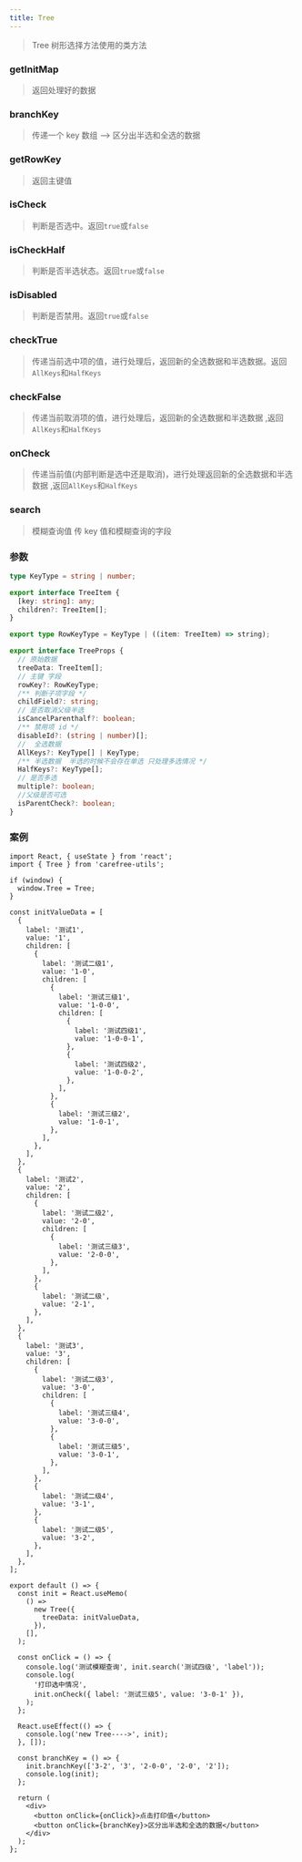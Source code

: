 ```yaml
---
title: Tree
---
```


> Tree 树形选择方法使用的类方法

### getInitMap

> 返回处理好的数据

### branchKey

> 传递一个 key 数组 --> 区分出半选和全选的数据

### getRowKey

> 返回主键值

### isCheck

> 判断是否选中。返回`true`或`false`

### isCheckHalf

> 判断是否半选状态。返回`true`或`false`

### isDisabled

> 判断是否禁用。返回`true`或`false`

### checkTrue

> 传递当前选中项的值，进行处理后，返回新的全选数据和半选数据。返回`AllKeys`和`HalfKeys`

### checkFalse

> 传递当前取消项的值，进行处理后，返回新的全选数据和半选数据 ,返回`AllKeys`和`HalfKeys`

### onCheck

> 传递当前值(内部判断是选中还是取消)，进行处理返回新的全选数据和半选数据 ,返回`AllKeys`和`HalfKeys`

### search

> 模糊查询值 传 key 值和模糊查询的字段

### 参数

```ts
type KeyType = string | number;

export interface TreeItem {
  [key: string]: any;
  children?: TreeItem[];
}

export type RowKeyType = KeyType | ((item: TreeItem) => string);

export interface TreeProps {
  // 原始数据
  treeData: TreeItem[];
  // 主键 字段
  rowKey?: RowKeyType;
  /** 判断子项字段 */
  childField?: string;
  // 是否取消父级半选
  isCancelParenthalf?: boolean;
  /** 禁用项 id */
  disableId?: (string | number)[];
  //  全选数据
  AllKeys?: KeyType[] | KeyType;
  /** 半选数据  半选的时候不会存在单选 只处理多选情况 */
  HalfKeys?: KeyType[];
  // 是否多选
  multiple?: boolean;
  //父级是否可选
  isParentCheck?: boolean;
}
```

### 案例

```tsx
import React, { useState } from 'react';
import { Tree } from 'carefree-utils';

if (window) {
  window.Tree = Tree;
}

const initValueData = [
  {
    label: '测试1',
    value: '1',
    children: [
      {
        label: '测试二级1',
        value: '1-0',
        children: [
          {
            label: '测试三级1',
            value: '1-0-0',
            children: [
              {
                label: '测试四级1',
                value: '1-0-0-1',
              },
              {
                label: '测试四级2',
                value: '1-0-0-2',
              },
            ],
          },
          {
            label: '测试三级2',
            value: '1-0-1',
          },
        ],
      },
    ],
  },
  {
    label: '测试2',
    value: '2',
    children: [
      {
        label: '测试二级2',
        value: '2-0',
        children: [
          {
            label: '测试三级3',
            value: '2-0-0',
          },
        ],
      },
      {
        label: '测试二级',
        value: '2-1',
      },
    ],
  },
  {
    label: '测试3',
    value: '3',
    children: [
      {
        label: '测试二级3',
        value: '3-0',
        children: [
          {
            label: '测试三级4',
            value: '3-0-0',
          },
          {
            label: '测试三级5',
            value: '3-0-1',
          },
        ],
      },
      {
        label: '测试二级4',
        value: '3-1',
      },
      {
        label: '测试二级5',
        value: '3-2',
      },
    ],
  },
];

export default () => {
  const init = React.useMemo(
    () =>
      new Tree({
        treeData: initValueData,
      }),
    [],
  );

  const onClick = () => {
    console.log('测试模糊查询', init.search('测试四级', 'label'));
    console.log(
      '打印选中情况',
      init.onCheck({ label: '测试三级5', value: '3-0-1' }),
    );
  };

  React.useEffect(() => {
    console.log('new Tree---->', init);
  }, []);

  const branchKey = () => {
    init.branchKey(['3-2', '3', '2-0-0', '2-0', '2']);
    console.log(init);
  };

  return (
    <div>
      <button onClick={onClick}>点击打印值</button>
      <button onClick={branchKey}>区分出半选和全选的数据</button>
    </div>
  );
};
```
